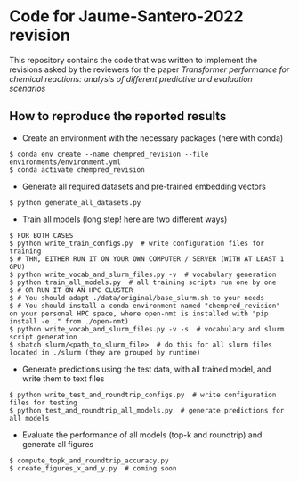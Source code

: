 
Code for Jaume-Santero-2022 revision
======================
This repository contains the code that was written to implement the revisions asked by the reviewers for the paper *Transformer performance for chemical reactions: analysis of different predictive and evaluation scenarios*

How to reproduce the reported results
-------------------------------------
* Create an environment with the necessary packages (here with conda)
```
$ conda env create --name chempred_revision --file environments/environment.yml
$ conda activate chempred_revision
```

* Generate all required datasets and pre-trained embedding vectors
```
$ python generate_all_datasets.py
```

* Train all models (long step! here are two different ways)
```
$ FOR BOTH CASES
$ python write_train_configs.py  # write configuration files for training
$ # THN, EITHER RUN IT ON YOUR OWN COMPUTER / SERVER (WITH AT LEAST 1 GPU)
$ python write_vocab_and_slurm_files.py -v  # vocabulary generation
$ python train_all_models.py  # all training scripts run one by one
$ # OR RUN IT ON AN HPC CLUSTER
$ # You should adapt ./data/original/base_slurm.sh to your needs
$ # You should install a conda environment named "chempred_revision" on your personal HPC space, where open-nmt is installed with "pip install -e ." from ./open-nmt)
$ python write_vocab_and_slurm_files.py -v -s  # vocabulary and slurm script generation
$ sbatch slurm/<path_to_slurm_file>  # do this for all slurm files located in ./slurm (they are grouped by runtime)
```

* Generate predictions using the test data, with all trained model, and write them to text files
```
$ python write_test_and_roundtrip_configs.py  # write configuration files for testing
$ python test_and_roundtrip_all_models.py  # generate predictions for all models
```

* Evaluate the performance of all models (top-k and roundtrip) and generate all figures
```
$ compute_topk_and_roundtrip_accuracy.py
$ create_figures_x_and_y.py  # coming soon
```
